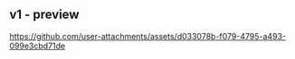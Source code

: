 ## v1 - preview



https://github.com/user-attachments/assets/d033078b-f079-4795-a493-099e3cbd71de


